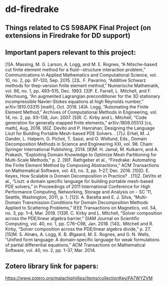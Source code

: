 # dd-firedrake
Things related to CS 598APK Final Project (on extensions in Firedrake for DD support)
---

Important papers relevant to this project:
---
[1]A. Massing, M. G. Larson, A. Logg, and M. E. Rognes, “A Nitsche-based cut finite element method for a fluid--structure interaction problem,” Communications in Applied Mathematics and Computational Science, vol. 10, no. 2, pp. 97–120, Sep. 2015.
[2]L. F. Pavarino, “Additive Schwarz methods for thep-version finite element method,” Numerische Mathematik, vol. 66, no. 1, pp. 493–515, Dec. 1993.
[3]P. E. Farrell, L. Mitchell, and F. Wechsung, “An augmented Lagrangian preconditioner for the 3D stationary incompressible Navier-Stokes equations at high Reynolds number,” arXiv:1810.03315 [math], Oct. 2018.
[4]A. Logg, “Automating the Finite Element Method,” Archives of Computational Methods in Engineering, vol. 14, no. 2, pp. 93–138, Jun. 2007.
[5]R. C. Kirby and L. Mitchell, “Code generation for generally mapped finite elements,” arXiv:1808.05513 [cs, math], Aug. 2018.
[6]Z. Devito and P. Hanrahan, Designing the Language Liszt for Building Portable Mesh-based PDE Solvers. .
[7]J. Erhel, M. J. Gander, L. Halpern, G. Pichot, T. Sassi, and O. Widlund, Eds., Domain Decomposition Methods in Science and Engineering XXI, vol. 98. Cham: Springer International Publishing, 2014.
[8]M. H. Jamal, M. Kulkarni, and A. Prakash, “Exploiting Domain Knowledge to Optimize Mesh Partitioning for Multi-Scale Methods,” p. 2.
[9]F. Rathgeber et al., “Firedrake: Automating the Finite Element Method by Composing Abstractions,” ACM Transactions on Mathematical Software, vol. 43, no. 3, pp. 1–27, Dec. 2016.
[10]D. E. Keyes, How Scalable is Domain Decomposition in Practice? .
[11]Z. DeVito et al., “Liszt: a domain specific language for building portable mesh-based PDE solvers,” in Proceedings of 2011 International Conference for High Performance Computing, Networking, Storage and Analysis on - SC ’11, Seattle, Washington, 2011, p. 1.
[12]I. A. Baratta and E. J. Silva, “Multi-Domain Transmission Conditions for Domain Decomposition Methods Applied to Scattering Problems,” IEEE Transactions on Magnetics, vol. 54, no. 3, pp. 1–4, Mar. 2018.
[13]R. C. Kirby and L. Mitchell, “Solver composition across the PDE/linear algebra barrier,” SIAM Journal on Scientific Computing, vol. 40, no. 1, pp. C76–C98, Jan. 2018.
[14]L. Mitchell and R. Kirby, “Solver composition across the PDE/linear algebra divide,” p. 27.
[15]M. S. Alnæs, A. Logg, K. B. Ølgaard, M. E. Rognes, and G. N. Wells, “Unified form language: A domain-specific language for weak formulations of partial differential equations,” ACM Transactions on Mathematical Software, vol. 40, no. 2, pp. 1–37, Mar. 2014.

Zotero library link for papers:
---
https://www.zotero.org/malachiphillips/items/collectionKey/FA7WYZVM

